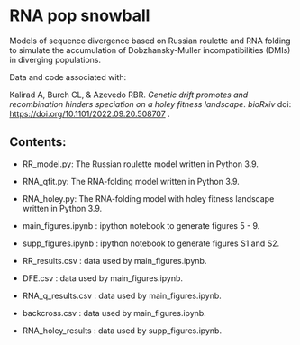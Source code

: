 # RNA pop snowball

Models of sequence divergence based on Russian roulette and RNA folding to simulate the accumulation of Dobzhansky-Muller incompatibilities (DMIs) in diverging populations.

Data and code associated with:

Kalirad A, Burch CL, & Azevedo RBR. _Genetic drift promotes and recombination hinders speciation on a holey fitness landscape_. *bioRxiv* doi: https://doi.org/10.1101/2022.09.20.508707 .

## Contents:

+ RR_model.py: The Russian roulette model written in Python 3.9.

+ RNA_qfit.py: The RNA-folding model written in Python 3.9.

+ RNA_holey.py: The RNA-folding model with holey fitness landscape written in Python 3.9.

+ main_figures.ipynb : ipython notebook to generate figures 5 - 9.

+ supp_figures.ipynb : ipython notebook to generate figures S1 and S2.

+ RR_results.csv : data used by main_figures.ipynb.

+ DFE.csv : data used by main_figures.ipynb.

+ RNA_q_results.csv : data used by main_figures.ipynb.

+ backcross.csv : data used by main_figures.ipynb.

+ RNA_holey_results : data used by supp_figures.ipynb.
